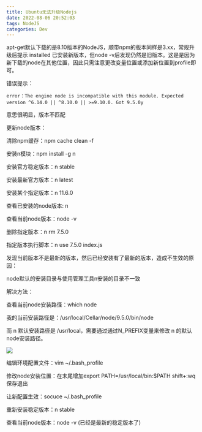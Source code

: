 ```yaml
---
title: Ubuntu无法升级Nodejs
date: 2022-08-06 20:52:03
tags: NodeJS
categories: Dev
---
```


<!-- more -->

apt-get默认下载的是8.10版本的NodeJS，顺带npm的版本同样是3.xx，常规升级后提示 installed 已安装新版本，但node -v后发现仍然是旧版本。这是是因为新下载的node在其他位置，因此只需注意更改变量位置或添加新位置到profile即可。

 

错误提示：

```
error：The engine node is incompatible with this module. Expected version ^6.14.0 || ^8.10.0 || >=9.10.0. Got 9.5.0y　
```

意思很明显，版本不匹配

 

更新node版本：

清除npm缓存：npm cache clean -f

安装n模块：npm install -g n

安装官方稳定版本：n stable

安装最新官方版本：n latest

安装某个指定版本：n 11.6.0

查看已安装的node版本: n

查看当前node版本：node -v

删除指定版本：n rm 7.5.0

指定版本执行脚本：n use 7.5.0 index.js

发现当前版本不是最新的版本，然后已经安装有了最新的版本，造成不生效的原因：

node默认的安装目录与使用管理工具n安装的目录不一致

解决方法：

查看当前node安装路径：which node

我的当前安装路径是：/usr/local/Cellar/node/9.5.0/bin/node

而 n 默认安装路径是 /usr/local，需要通过通过N_PREFIX变量来修改 n 的默认node安装路径。

![](https://blog-cnd-1307088890.cos.ap-guangzhou.myqcloud.com/20220806205242.png)

 

编辑环境配置文件：vim ~/.bash_profile

修改node安装位置：在末尾增加export PATH=/usr/local/bin:$PATH shift+:wq 保存退出

让新配置生效：socuce ~/.bash_profile

重新安装稳定版本：n stable

查看当前node版本：node -v (已经是最新的稳定版本了)

